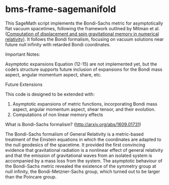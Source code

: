 # bms-frame-sagemanifold
This SageMath script implements the Bondi-Sachs metric for asymptotically flat vacuum spacetimes, following the framework outlined by Mitman et al.([Computation of displacement and spin gravitational memory in numerical relativity](https://arxiv.org/abs/2007.11562)). It follows the Bondi formalism, focusing on vacuum solutions near future null infinity with retarded Bondi coordinates.

Important Notes:

Asymptotic expansions Equation (12-15) are not implemented yet, but the code’s structure supports future inclusion of expansions for the Bondi mass aspect, angular momentum aspect, share, etc.


Future Extensions

This code is designed to be extended with:
1. Asymptotic expansions of metric functions, incorporating Bondi mass aspect, angular momentum aspect, shear tensor, and their evolution.
2. Computations of non linear memory effects

What is Bondi-Sachs formalism? (http://arxiv.org/abs/1609.01731)

The Bondi-Sachs formalism of General Relativity is a metric-based treatment of the Einstein equations in which the coordinates are adapted to the null geodesics of the spacetime. It provided the first convincing evidence that gravitational radiation is a nonlinear effect of general relativity and that the emission of gravitational waves from an isolated system is accompanied by a mass loss from the system. The asymptotic behaviour of the Bondi-Sachs metric revealed the existence of the symmetry group at null infinity, the Bondi-Metzner-Sachs group, which turned out to be larger than the Poincare group.
